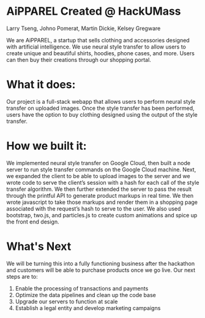# AiPPAREL Created @ HackUMass
Larry Tseng, Johno Pomerat, Martin Dickie, Kelsey Gregware

We are AiPPAREL, a startup that sells clothing and accessories designed with artificial intelligence. We use neural style transfer to allow users to create unique and beautiful shirts, hoodies, phone cases, and more. Users can then buy their creations through our shopping portal.

# What it does:
Our project is a full-stack webapp that allows users to perform neural style transfer on uploaded images. Once the style transfer has been performed, users have the option to buy clothing designed using the output of the style transfer.

# How we built it:
We implemented neural style transfer on Google Cloud, then built a node server to run style transfer commands on the Google Cloud machine. Next, we expanded the client to be able to upload images to the server and we wrote code to serve the client’s session with a hash for each call of the style transfer algorithm. We then further extended the server to pass the result through the printful API to generate product markups in real time. We then wrote javascript to take those markups and render them in a shopping page associated with the request’s hash to serve to the user. We also used bootstrap, two.js, and particles.js to create custom animations and spice up the front end design.

# What's Next
We will be turning this into a fully functioning business after the hackathon and customers will be able to purchase products once we go live. Our next steps are to:
1. Enable the processing of transactions and payments
2. Optimize the data pipelines and clean up the code base
3. Upgrade our servers to function at scale
4. Establish a legal entity and develop marketing campaigns
